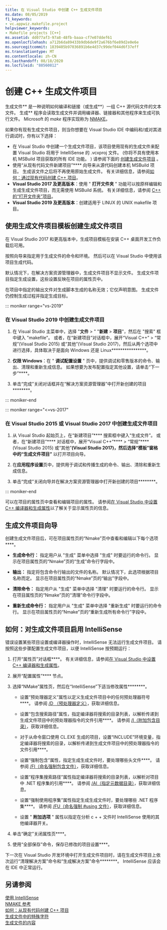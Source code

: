 ```yaml
---
title: 在 Visual Studio 中创建 C++ 生成文件项目
ms.date: 08/05/2019
f1_keywords:
- vc.appwiz.makefile.project
helpviewer_keywords:
- Makefile projects [C++]
ms.assetid: dd077af3-97a8-48fb-baaa-cf7e07ddef61
ms.openlocfilehash: a712b6da89433b9db6de9f2a676bf6e89d2e0e6e
ms.sourcegitcommit: 1839405b97036891b6e4d37c99def044d6f37eff
ms.translationtype: MT
ms.contentlocale: zh-CN
ms.lasthandoff: 08/18/2020
ms.locfileid: "88560812"
---
```

# <a name="create-a-c-makefile-project"></a>创建 C++ 生成文件项目

生成文件** 是一种说明如何编译和链接（或生成**）一组 C++ 源代码文件的文本文件。 生成** 程序会读取生成文件并调用编译器、链接器和其他程序来生成可执行文件。 Microsoft 的 *make* 程序实现称为 [NMAKE](nmake-reference.md)。

如果你有现有生成文件项目，则当你想要在 Visual Studio IDE 中编码和/或对其进行调试时，你有以下选择：

- 在 Visual Studio 中创建一个生成文件项目，该项目使用现有的生成文件来配置 Visual Studio 将用于 IntelliSense 的 .vcxproj 文件。  (你将不具有使用本机 MSBuild 项目获取的所有 IDE 功能。 ) 请参阅下面的 [创建生成文件项目](#create_a_makefile_project) 。
- 使用“从现有代码文件新建项目”**** 向导来从源代码创建本机 MSBuild 项目。 生成该文件之后将不再使用原始生成文件。 有关详细信息，请参阅[如何：通过现有代码创建 C++ 项目](../how-to-create-a-cpp-project-from-existing-code.md)。
- **Visual Studio 2017 及更高版本**：使用 " **打开文件夹** " 功能可以按原样编辑和生成生成文件项目，而无需使用 MSBuild 系统。 有关详细信息，请参阅 [C++ 的“打开文件夹”项目](../open-folder-projects-cpp.md)。
- **Visual Studio 2019 及更高版本**：创建适用于 LINUX 的 UNIX makefile 项目。

## <a name="a-namecreate_a_makefile_project-to-create-a-makefile-project-with-the-makefile-project-template"></a><a name="create_a_makefile_project"> 使用生成文件项目模板创建生成文件项目

在 Visual Studio 2017 和更高版本中，生成项目模板在安装 C++ 桌面开发工作负载后可用。

按照向导来指定用于生成文件的命令和环境。 然后可以在 Visual Studio 中使用该项目生成代码。

默认情况下，在解决方案资源管理器中，生成文件项目不显示文件。 生成文件项目指定生成设置，这些设置反映在项目的属性页中。

在项目中指定的输出文件对生成脚本生成的名称无效；它仅声明意图。 生成文件仍控制生成过程并指定生成目标。

::: moniker range="vs-2019"

### <a name="to-create-a-makefile-project-in-visual-studio-2019"></a>在 Visual Studio 2019 中创建生成文件项目

1. 在 Visual Studio 主菜单中，选择 "**文件**  >  " "**新建**  >  **项目**"，然后在 "搜索" 框中键入 "makefile"。 或者，在“新建项目”对话框中，展开“Visual C++” > “常规”(Visual Studio 2015) 或“其他”(Visual Studio 2017)，然后从两个选项中进行选择，具体取决于是面向 Windows 还是 Linux****************。

1. **仅限 Windows**：在 " **调试配置设置** " 页中，提供调试和零售版本的命令、输出、清理和重新生成信息。 如果想要为发布配置指定其他设置，请单击“下一步”****。

1. 单击“完成”关闭对话框并在“解决方案资源管理器”中打开新创建的项目********。

::: moniker-end

::: moniker range="<=vs-2017"

### <a name="to-create-a-makefile-project-in-visual-studio-2015-or-visual-studio-2017"></a>在 Visual Studio 2015 或 Visual Studio 2017 中创建生成文件项目

1. 从 Visual Studio 起始页上，在“新建项目”**** 搜索框中键入“生成文件”。 或者，在“新建项目”**** 对话框中，展开“Visual C++”**** > “常规”**** (Visual Studio 2015) 或“其他”****(Visual Studio 2017)，然后选择“模板”窗格中的“生成文件项目”**** 以打开项目向导。

1. 在**应用程序设置**页中，提供用于调试和传播生成的命令、输出、清除和重新生成信息。

1. 单击“完成”关闭向导并在解决方案资源管理器中打开新创建的项目********。

::: moniker-end

可以在项目的属性页中查看和编辑项目的属性。 请参阅[在 Visual Studio 中设置 C++ 编译器和生成属性](../working-with-project-properties.md)以了解关于显示属性页的信息。

## <a name="makefile-project-wizard"></a>生成文件项目向导

创建生成文件项目后，可在项目属性页的“Nmake”页中查看和编辑以下每个选项****。

- **生成命令行：** 指定用户从 "生成" 菜单中选择 "生成" 时要运行的命令行。 显示在项目属性页的“Nmake”页的“生成”命令行字段中。

- **输出：** 指定将包含命令行输出的文件的名称。 默认情况下，此选项根据项目名称而定。 显示在项目属性页的“Nmake”页的“输出”字段中。

- **清除命令：** 指定用户从 "生成" 菜单中选择 "清理" 时要运行的命令行。 显示在项目属性页的“Nmake”页的“清理”命令行字段中。

- **重新生成命令行：** 指定用户从 "生成" 菜单中选择 "重新生成" 时要运行的命令行。 显示在项目属性页的“Nmake”页的“重新生成所有命令行”字段中。

## <a name="how-to-enable-intellisense-for-makefile-projects"></a>如何：对生成文件项目启用 IntelliSense

错误设置某些项目设置或编译器操作时，IntelliSense 无法运行生成文件项目。 请按照这些步骤配置生成文件项目，以便 IntelliSense 按预期运行：

1. 打开“属性页”对话框****。 有关详细信息，请参阅[在 Visual Studio 中设置 C++ 编译器和生成属性](../working-with-project-properties.md)。

1. 展开“配置属性”**** 节点。

1. 选择“NMake”属性页，然后在“IntelliSense”下适当修改属性********。

   - 设置“预处理器定义”属性以定义生成文件项目中的任何预处理器符号****。 请参阅 [/D （预处理器定义）](d-preprocessor-definitions.md)，获取详细信息。

   - 设置“包含搜索路径”属性，指定编译器将搜索的目录列表，以解析传递到生成文件项目中的预处理器指令的文件引用****。 请参阅 [/I（附加包含目录）](i-additional-include-directories.md)，获取详细信息。

   - 对于从命令窗口使用 CL.EXE 生成的项目，设置“INCLUDE”环境变量，指定编译器将搜索的目录，以解析传递到生成文件项目中的预处理器指令的文件引用****。

   - 设置“强制包含”属性，指定生成生成文件时，要处理哪些头文件****。 请参阅 [/FI（命名强制包含文件）](fi-name-forced-include-file.md)，获取详细信息。

   - 设置“程序集搜索路径”属性指定编译器将搜索的目录列表，以解析对项目中 .NET 程序集的引用****。 请参阅 [/AI（指定元数据目录）](ai-specify-metadata-directories.md)，获取详细信息。

   - 设置“强制使用程序集”属性指定生成生成文件时，要处理哪些 .NET 程序集****。 请参阅 [/FU（命名强制 #using 文件）](fu-name-forced-hash-using-file.md)，获取详细信息。

   - 设置 " **附加选项** " 属性以指定在分析 c + + 文件时 IntelliSense 使用的其他编译器开关。

1. 单击“确定”关闭属性页****。

1. 使用“全部保存”命令，保存已修改的项目设置****。

下一次在 Visual Studio 开发环境中打开生成文件项目时，请在生成文件项目上依次运行“清理解决方案”命令和“生成解决方案”命令********。 IntelliSense 应该会在 IDE 中正常运行。

## <a name="see-also"></a>另请参阅

[使用 IntelliSense](/visualstudio/ide/using-intellisense)<br>
[NMAKE 参考](nmake-reference.md)<br>
[如何：从现有代码创建 C++ 项目](../how-to-create-a-cpp-project-from-existing-code.md)<br>
[生成文件中的特殊字符](special-characters-in-a-makefile.md)<br/>
[生成文件的内容](contents-of-a-makefile.md)<br/>
